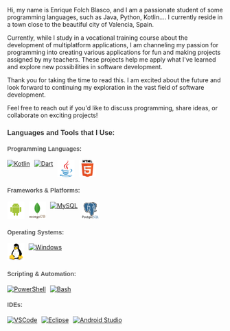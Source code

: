 <!-- Google Site Verification -->
<p>Hi, my name is Enrique Folch Blasco, and I am a passionate student of some programming languages, such as Java, Python, Kotlin.... I currently reside in a town close to the beautiful city of Valencia, Spain.</p>

<p>Currently, while I study in a vocational training course about the development of multiplatform applications, I am channeling my passion for programming into creating various applications for fun and making projects assigned by my teachers. These projects help me apply what I've learned and explore new possibilities in software development.</p>

<p>Thank you for taking the time to read this. I am excited about the future and look forward to continuing my exploration in the vast field of software development.</p>

<p>Feel free to reach out if you'd like to discuss programming, share ideas, or collaborate on exciting projects!</p>

<h3 style="font-family: 'Arial', sans-serif; color: #333;">Languages and Tools that I Use: </h3>

<!-- Programming Languages Secció -->
<h4 style="font-family: 'Arial', sans-serif; color: #555;">Programming Languages:</h4>
<div style="display: flex; gap: 10px; margin-bottom: 20px; flex-wrap: nowrap;">
  <a href="https://kotlinlang.org/docs/home.html" target="_blank">
    <img src="https://cdn.jsdelivr.net/gh/devicons/devicon/icons/kotlin/kotlin-plain.svg" alt="Kotlin" width="40" height="40" style="transition: transform 0.3s ease-in-out;" onmouseover="this.style.transform='scale(1.2)'" onmouseout="this.style.transform='scale(1)'"/>
  </a>
  <a href="https://dart.dev/docs" target="_blank">
    <img src="https://cdn.jsdelivr.net/gh/devicons/devicon/icons/dart/dart-original.svg" alt="Dart" width="40" height="40" style="transition: transform 0.3s ease-in-out;" onmouseover="this.style.transform='scale(1.2)'" onmouseout="this.style.transform='scale(1)'"/>
  </a>
  <a href="https://www.java.com" target="_blank">
    <img src="https://raw.githubusercontent.com/devicons/devicon/master/icons/java/java-original.svg" alt="Java" width="40" height="40" style="transition: transform 0.3s ease-in-out;" onmouseover="this.style.transform='scale(1.2)'" onmouseout="this.style.transform='scale(1)'"/>
  </a>
  <a href="https://html.spec.whatwg.org/multipage/" target="_blank">
    <img src="https://raw.githubusercontent.com/devicons/devicon/master/icons/html5/html5-original-wordmark.svg" alt="HTML5" width="40" height="40" style="transition: transform 0.3s ease-in-out;" onmouseover="this.style.transform='scale(1.2)'" onmouseout="this.style.transform='scale(1)'"/>
  </a>
</div>

<!-- Frameworks i Platforms Secció -->
<h4 style="font-family: 'Arial', sans-serif; color: #555;">Frameworks & Platforms:</h4>
<div style="display: flex; gap: 10px; margin-bottom: 20px; flex-wrap: nowrap;">
  <a href="https://developer.android.com" target="_blank">
    <img src="https://raw.githubusercontent.com/devicons/devicon/master/icons/android/android-original-wordmark.svg" alt="Android" width="40" height="40" style="transition: transform 0.3s ease-in-out;" onmouseover="this.style.transform='scale(1.2)'" onmouseout="this.style.transform='scale(1)'"/>
  </a>
  <a href="https://www.mongodb.com/" target="_blank">
    <img src="https://raw.githubusercontent.com/devicons/devicon/master/icons/mongodb/mongodb-original-wordmark.svg" alt="MongoDB" width="40" height="40" style="transition: transform 0.3s ease-in-out;" onmouseover="this.style.transform='scale(1.2)'" onmouseout="this.style.transform='scale(1)'"/>
  </a>
  <a href="https://www.mysql.com" target="_blank">
    <img src="https://cdn.jsdelivr.net/gh/devicons/devicon/icons/mysql/mysql-original-wordmark.svg" alt="MySQL" width="40" height="40" style="transition: transform 0.3s ease-in-out;" onmouseover="this.style.transform='scale(1.2)'" onmouseout="this.style.transform='scale(1)'"/>
  </a>
  <a href="https://www.postgresql.org" target="_blank">
    <img src="https://raw.githubusercontent.com/devicons/devicon/master/icons/postgresql/postgresql-original-wordmark.svg" alt="PostgreSQL" width="40" height="40" style="transition: transform 0.3s ease-in-out;" onmouseover="this.style.transform='scale(1.2)'" onmouseout="this.style.transform='scale(1)'"/>
  </a>
</div>

<!-- Operating Systems Secció -->
<h4 style="font-family: 'Arial', sans-serif; color: #555;">Operating Systems:</h4>
<div style="display: flex; gap: 10px; margin-bottom: 20px; flex-wrap: nowrap;">
  <a href="https://www.linux.org/" target="_blank">
    <img src="https://raw.githubusercontent.com/devicons/devicon/master/icons/linux/linux-original.svg" alt="Linux" width="40" height="40" style="transition: transform 0.3s ease-in-out;" onmouseover="this.style.transform='scale(1.2)'" onmouseout="this.style.transform='scale(1)'"/>
  </a>
  <a href="https://www.microsoft.com/windows" target="_blank">
    <img src="https://cdn.jsdelivr.net/gh/devicons/devicon/icons/windows11/windows11-original.svg" alt="Windows" width="40" height="40" style="transition: transform 0.3s ease-in-out;" onmouseover="this.style.transform='scale(1.2)'" onmouseout="this.style.transform='scale(1)'"/>
  </a>
</div>

<!-- Scripting i Automation Secció -->
<h4 style="font-family: 'Arial', sans-serif; color: #555;">Scripting & Automation:</h4>
<div style="display: flex; gap: 10px; margin-bottom: 20px; flex-wrap: nowrap;">
  <a href="https://learn.microsoft.com/powershell/scripting/" target="_blank">
    <img src="https://cdn.jsdelivr.net/gh/devicons/devicon/icons/powershell/powershell-original.svg" alt="PowerShell" width="40" height="40" style="transition: transform 0.3s ease-in-out;" onmouseover="this.style.transform='scale(1.2)'" onmouseout="this.style.transform='scale(1)'"/>
  </a>
  <a href="https://www.linux.org/" target="_blank">
    <img src="https://cdn.jsdelivr.net/gh/devicons/devicon@latest/icons/bash/bash-original.svg" alt="Bash" width="40" height="40" style="transition: transform 0.3s ease-in-out;" onmouseover="this.style.transform='scale(1.2)'" onmouseout="this.style.transform='scale(1)'"/>
  </a>
</div>

<!-- IDEs Secció -->
<h4 style="font-family: 'Arial', sans-serif; color: #555;">IDEs:</h4>
<div style="display: flex; gap: 10px; margin-bottom: 20px; flex-wrap: nowrap;">
  <a href="https://visualstudio.microsoft.com/" target="_blank">
    <img src="https://cdn.jsdelivr.net/gh/devicons/devicon@latest/icons/vscode/vscode-original.svg" alt="VSCode" width="40" height="40" style="transition: transform 0.3s ease-in-out;" onmouseover="this.style.transform='scale(1.2)'" onmouseout="this.style.transform='scale(1)'"/>
  </a>
  <a href="https://www.eclipse.org/" target="_blank">
    <img src="https://cdn.jsdelivr.net/gh/devicons/devicon@latest/icons/eclipse/eclipse-original.svg" alt="Eclipse" width="40" height="40" style="transition: transform 0.3s ease-in-out;" onmouseover="this.style.transform='scale(1.2)'" onmouseout="this.style.transform='scale(1)'"/>
  </a>
  <a href="https://developer.android.com/studio" target="_blank">
    <img src="https://cdn.jsdelivr.net/gh/devicons/devicon@latest/icons/androidstudio/androidstudio-original.svg" alt="Android Studio" width="40" height="40" style="transition: transform 0.3s ease-in-out;" onmouseover="this.style.transform='scale(1.2)'" onmouseout="this.style.transform='scale(1)'"/>
  </a>
</div>
